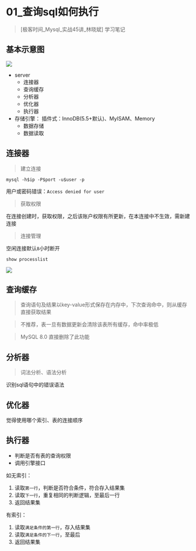 # 01_查询sql如何执行
>[极客时间_Mysql_实战45讲_林晓斌] 学习笔记

## 基本示意图

![](https://yangc91.oss-cn-hongkong.aliyuncs.com/imgs/20191120224727.png)

  * server
    * 连接器
    * 查询缓存
    * 分析器
    * 优化器
    * 执行器
  * 存储引擎： 插件式：InnoDB(5.5+默认)、MyISAM、Memory
    * 数据存储
    * 数据读取

## 连接器
> 建立连接

`mysql -h$ip -P$port -u$user -p` 

用户或密码错误：`Access denied for user`

> 获取权限 

在连接创建时，获取权限，之后该账户权限有所更新，在本连接中不生效，需新建连接

> 连接管理

空闲连接默认`8`小时断开
```
show processlist
```
![](https://yangc91.oss-cn-hongkong.aliyuncs.com/imgs/20191120225936.png)

## 查询缓存
> 查询语句及结果以key-value形式保存在内存中，下次查询命中，则从缓存直接获取结果

> 不推荐，表一旦有数据更新会清除该表所有缓存，命中率极低

> MySQL 8.0 直接删除了此功能

## 分析器
> 词法分析、语法分析

识别sql语句中的错误语法

## 优化器
觉得使用哪个索引、表的连接顺序

## 执行器

* 判断是否有表的查询权限
* 调用引擎接口

如无索引：
 1. 读取`第一行`，判断是否符合条件，符合存入结果集
 2. 读取`下一行`，重复相同的判断逻辑，至最后一行
 3. 返回结果集

有索引：
1. 读取`满足条件的第一行`，存入结果集
 2. 读取`满足条件的下一行`，至最后
 3. 返回结果集
